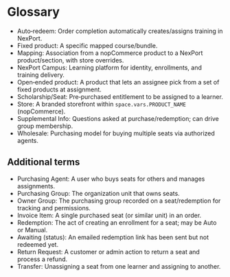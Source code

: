 # Glossary

- Auto‑redeem: Order completion automatically creates/assigns training in NexPort.
- Fixed product: A specific mapped course/bundle.
- Mapping: Association from a nopCommerce product to a NexPort product/section, with store overrides.
- NexPort Campus: Learning platform for identity, enrollments, and training delivery.
- Open‑ended product: A product that lets an assignee pick from a set of fixed products at assignment.
- Scholarship/Seat: Pre‑purchased entitlement to be assigned to a learner.
- Store: A branded storefront within <code class="expression">space.vars.PRODUCT_NAME</code> (nopCommerce).
- Supplemental Info: Questions asked at purchase/redemption; can drive group membership.
- Wholesale: Purchasing model for buying multiple seats via authorized agents.

## Additional terms
- Purchasing Agent: A user who buys seats for others and manages assignments.
- Purchasing Group: The organization unit that owns seats.
- Owner Group: The purchasing group recorded on a seat/redemption for tracking and permissions.
- Invoice Item: A single purchased seat (or similar unit) in an order.
- Redemption: The act of creating an enrollment for a seat; may be Auto or Manual.
- Awaiting (status): An emailed redemption link has been sent but not redeemed yet.
- Return Request: A customer or admin action to return a seat and process a refund.
- Transfer: Unassigning a seat from one learner and assigning to another.
